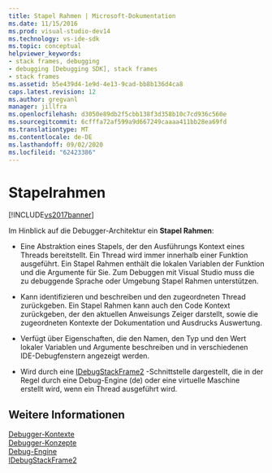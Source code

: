 ```yaml
---
title: Stapel Rahmen | Microsoft-Dokumentation
ms.date: 11/15/2016
ms.prod: visual-studio-dev14
ms.technology: vs-ide-sdk
ms.topic: conceptual
helpviewer_keywords:
- stack frames, debugging
- debugging [Debugging SDK], stack frames
- stack frames
ms.assetid: b5e439d4-1e9d-4e13-9cad-bb8b136d4ca8
caps.latest.revision: 12
ms.author: gregvanl
manager: jillfra
ms.openlocfilehash: d3050e89db2f5cbb138f3d358b10c7cd936c560e
ms.sourcegitcommit: 6cfffa72af599a9d667249caaaa411bb28ea69fd
ms.translationtype: MT
ms.contentlocale: de-DE
ms.lasthandoff: 09/02/2020
ms.locfileid: "62423386"
---
```

# <a name="stack-frames"></a>Stapelrahmen
[!INCLUDE[vs2017banner](../../includes/vs2017banner.md)]

Im Hinblick auf die Debugger-Architektur ein **Stapel Rahmen**:  
  
- Eine Abstraktion eines Stapels, der den Ausführungs Kontext eines Threads bereitstellt. Ein Thread wird immer innerhalb einer Funktion ausgeführt. Ein Stapel Rahmen enthält die lokalen Variablen der Funktion und die Argumente für Sie. Zum Debuggen mit Visual Studio muss die zu debuggende Sprache oder Umgebung Stapel Rahmen unterstützen.  
  
- Kann identifizieren und beschreiben und den zugeordneten Thread zurückgeben. Ein Stapel Rahmen kann auch den Code Kontext zurückgeben, der den aktuellen Anweisungs Zeiger darstellt, sowie die zugeordneten Kontexte der Dokumentation und Ausdrucks Auswertung.  
  
- Verfügt über Eigenschaften, die den Namen, den Typ und den Wert lokaler Variablen und Argumente beschreiben und in verschiedenen IDE-Debugfenstern angezeigt werden.  
  
- Wird durch eine [IDebugStackFrame2](../../extensibility/debugger/reference/idebugstackframe2.md) -Schnittstelle dargestellt, die in der Regel durch eine Debug-Engine (de) oder eine virtuelle Maschine erstellt wird, wenn ein Thread ausgeführt wird.  
  
## <a name="see-also"></a>Weitere Informationen  
 [Debugger-Kontexte](../../extensibility/debugger/debugger-contexts.md)   
 [Debugger-Konzepte](../../extensibility/debugger/debugger-concepts.md)   
 [Debug-Engine](../../extensibility/debugger/debug-engine.md)   
 [IDebugStackFrame2](../../extensibility/debugger/reference/idebugstackframe2.md)
